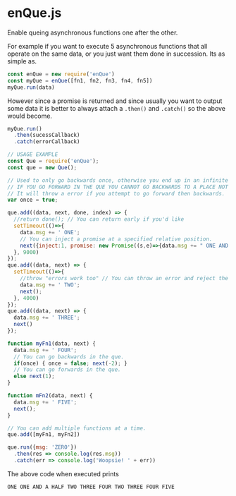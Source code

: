 # enQue.js
Enable queing asynchronous functions one after the other.

For example if you want to execute 5 asynchronous functions that all operate on the same data, or you just want them done in succession.
Its as simple as.

```javascript
const enQue = new require('enQue')
const myQue = enQue([fn1, fn2, fn3, fn4, fn5])
myQue.run(data)
```

However since a promise is returned and since usually you want to output some data it is better to always attach a `.then()` and `.catch()` so the above would become.

```javascript
myQue.run()
  .then(sucessCallback)
  .catch(errorCallback)
```

```javascript
// USAGE EXAMPLE
const Que = require('enQue');
const que = new Que();

// Used to only go backwards once, otherwise you end up in an infinite cycle.
// IF YOU GO FORWARD IN THE QUE YOU CANNOT GO BACKWARDS TO A PLACE NOT ON THE NEW QUE
// It will throw a error if you attempt to go forward then backwards.
var once = true;

que.add((data, next, done, index) => {
  //return done(); // You can return early if you'd like
  setTimeout(()=>{
    data.msg += ' ONE';
    // You can inject a promise at a specified relative position.
    next({inject:1, promise: new Promise((s,e)=>{data.msg += " ONE AND A HALF"; s(data) }) });
  }, 9000)
});
que.add((data, next) => {
  setTimeout(()=>{
    //throw "errors work too" // You can throw an error and reject the promise
    data.msg += ' TWO';
    next();
  }, 4000)
});
que.add((data, next) => {
  data.msg += ' THREE';
  next()
});

function myFn1(data, next) {
  data.msg += ' FOUR';
  // You can go backwards in the que.
  if(once) { once = false; next(-2); }
  // You can go forwards in the que.
  else next(1);
}

function mFn2(data, next) {
  data.msg += ' FIVE';
  next();
}

// You can add multiple functions at a time.
que.add([myFn1, myFn2]) 

que.run({msg: 'ZERO'})
  .then(res => console.log(res.msg))
  .catch(err => console.log('Woopsie! ' + err))
```

The above code when executed prints

```
ONE ONE AND A HALF TWO THREE FOUR TWO THREE FOUR FIVE
```
